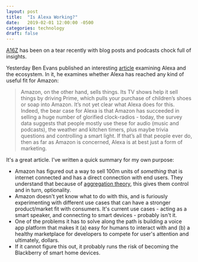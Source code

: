 ```yaml
---
layout: post
title:  "Is Alexa Working?"
date:   2019-02-01 12:00:00 -0500
categories: technology
draft: false
---
```


[A16Z](https://a16z.com/) has been on a tear recently with blog posts and podcasts chock full of insights. 

Yesterday Ben Evans published an interesting [article](https://www.ben-evans.com/benedictevans/2019/1/29/is-alexa-working) examining Alexa and the ecosystem. In it, he examines whether Alexa has reached any kind of useful fit for Amazon:

> Amazon, on the other hand, sells things. Its TV shows help it sell things by driving Prime, which pulls your purchase of children’s shoes or soap into Amazon.  It’s not yet clear what Alexa does for this. Indeed, the bear case for Alexa is that Amazon has succeeded in selling a huge number of glorified clock-radios - today, the survey data suggests that people mostly use these for audio (music and podcasts), the weather and kitchen timers, plus maybe trivia questions and controlling a smart light. If that’s all that people ever do, then as far as Amazon is concerned, Alexa is at best just a form of marketing.

It's a great article. I've written a quick summary for my own purpose: 

- Amazon has figured out a way to sell 100m units of _something_ that is internet connected and has a direct connection with end users. They understand that because of [aggregation theory](https://stratechery.com/aggregation-theory/), this gives them control and in turn, optionality.
- Amazon doesn't yet know what to do with this, and is furiously experimenting with different use cases that can have a stronger product/market fit with consumers. It's current use cases - acting as a smart speaker, and connecting to smart devices - probably isn't it.
- One of the problems it has to solve along the path is building a voice app platform that makes it (a) easy for humans to interact with and (b) a healthy marketplace for developers to compete for user's attention and ultimately, dollars.
- If it cannot figure this out, it probably runs the risk of becoming the Blackberry of smart home devices.
